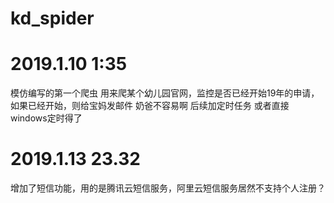 # kd_spider

# 2019.1.10 1:35 
  模仿编写的第一个爬虫
  用来爬某个幼儿园官网，监控是否已经开始19年的申请，如果已经开始，则给宝妈发邮件
  奶爸不容易啊
  后续加定时任务
  或者直接windows定时得了
  
# 2019.1.13 23.32
  增加了短信功能，用的是腾讯云短信服务，阿里云短信服务居然不支持个人注册？
